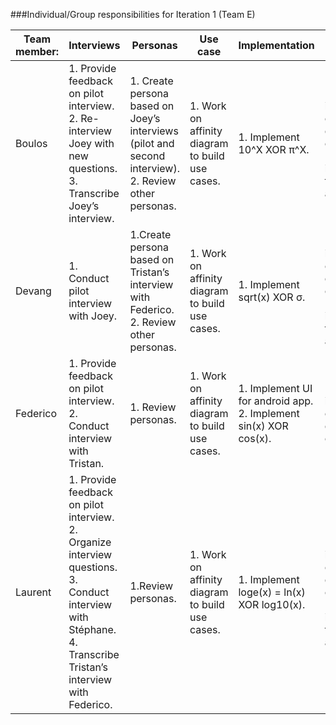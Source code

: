 ###Individual/Group responsibilities for Iteration 1 (Team E)


|Team member:|Interviews|Personas|Use case|Implementation|Testing|Documentation/Glossary|
|------------------|-----------------|-----------------|-----------------|-----------------|-----------------|-----------------|
|Boulos|1. Provide feedback on pilot interview. 2. Re-interview Joey with new questions. 3. Transcribe Joey’s interview.|1. Create persona based on Joey’s interviews (pilot and second interview). 2. Review other personas.|1. Work on affinity diagram to build use cases. |1. Implement 10^X XOR π^X.|1. Review implementation of functions done by others. 2. Review UI implementation for android app.|1. Send documentation for implementation of function to Laurent. 2. Work on glossary.|
|Devang|1. Conduct pilot interview with Joey.| 1.Create persona based on Tristan’s interview with Federico. 2. Review other personas.|1. Work on affinity diagram to build use cases.| 1. Implement sqrt(x) XOR σ.| 1. Review implementation of functions done by others. 2. Review UI implementation for android app.| 1. Send documentation for implementation of function to Laurent. 2. Work on glossary.|
|Federico| 1.	Provide feedback on pilot interview. 2. Conduct interview with Tristan.| 1. Review personas.| 1.	Work on affinity diagram to build use cases.| 1.	Implement UI for android app. 2. Implement sin(x) XOR cos(x).| 1. Review implementation of functions done by  others.| 1.	Send documentation for implementation of function to Laurent. 2. Work on glossary. 3. Organize Github repository into  folders.|
|Laurent| 1.	Provide feedback on pilot interview. 2.	Organize interview questions. 3. Conduct interview with Stéphane. 4. Transcribe Tristan’s interview with Federico.| 1.Review personas.| 1.	Work on affinity diagram to build use cases.| 1.	Implement loge(x) = ln(x) XOR log10(x).| 1. Review implementation of functions done by others. 2.	Review UI implementation for android app.| 1.	Put together documentation. 2. Work on glossary.|

